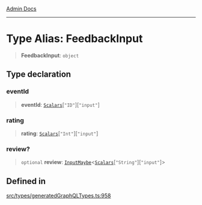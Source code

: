 [Admin Docs](/)

***

# Type Alias: FeedbackInput

> **FeedbackInput**: `object`

## Type declaration

### eventId

> **eventId**: [`Scalars`](Scalars.md)\[`"ID"`\]\[`"input"`\]

### rating

> **rating**: [`Scalars`](Scalars.md)\[`"Int"`\]\[`"input"`\]

### review?

> `optional` **review**: [`InputMaybe`](InputMaybe.md)\<[`Scalars`](Scalars.md)\[`"String"`\]\[`"input"`\]\>

## Defined in

[src/types/generatedGraphQLTypes.ts:958](https://github.com/Suyash878/talawa-api/blob/cfd688207611ba245c99edd8dbaccb2cdbf6a043/src/types/generatedGraphQLTypes.ts#L958)
